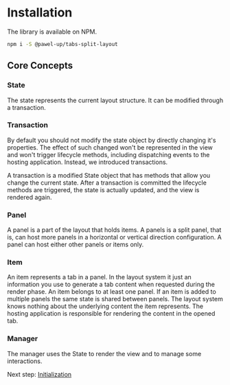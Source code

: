 # Installation

The library is available on NPM.

```sh
npm i -S @pawel-up/tabs-split-layout
```

## Core Concepts

### State

The state represents the current layout structure. It can be modified through a transaction.

### Transaction

By default you should not modify the state object by directly changing it's properties. The effect of such changed won't be represented in the view and won't trigger lifecycle methods, including dispatching events to the hosting application. Instead, we introduced transactions.

A transaction is a modified State object that has methods that allow you change the current state. After a transaction is committed the lifecycle methods are triggered, the state is actually updated, and the view is rendered again.

### Panel

A panel is a part of the layout that holds items. A panels is a split panel, that is, can host more panels in a horizontal or vertical direction configuration. A panel can host either other panels or items only.

### Item

An item represents a tab in a panel. In the layout system it just an information you use to generate a tab content when requested during the render phase. An item belongs to at least one panel. If an item is added to multiple panels the same state is shared between panels. The layout system knows nothing about the underlying content the item represents. The hosting application is responsible for rendering the content in the opened tab.

### Manager

The manager uses the State to render the view and to manage some interactions.

Next step: [Initialization](Initialization.md)
